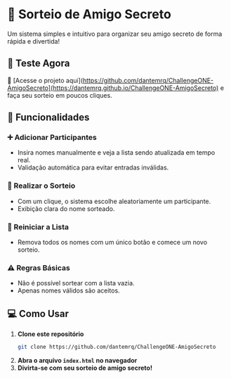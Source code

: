 # 🎁 Sorteio de Amigo Secreto  

Um sistema simples e intuitivo para organizar seu amigo secreto de forma rápida e divertida!  

## 🚀 Teste Agora  
🔗 [Acesse o projeto aqui](https://github.com/dantemrq/ChallengeONE-AmigoSecreto](https://dantemrq.github.io/ChallengeONE-AmigoSecreto) e faça seu sorteio em poucos cliques.  

## 📌 Funcionalidades  

### ➕ Adicionar Participantes  
- Insira nomes manualmente e veja a lista sendo atualizada em tempo real.  
- Validação automática para evitar entradas inválidas.  

### 🎲 Realizar o Sorteio  
- Com um clique, o sistema escolhe aleatoriamente um participante.  
- Exibição clara do nome sorteado.  

### 🧹 Reiniciar a Lista  
- Remova todos os nomes com um único botão e comece um novo sorteio.  

### ⚠️ Regras Básicas  
- Não é possível sortear com a lista vazia.  
- Apenas nomes válidos são aceitos.  

## 💻 Como Usar  

1. **Clone este repositório**  
   ```bash
   git clone https://github.com/dantemrq/ChallengeONE-AmigoSecreto
   ```  
2. **Abra o arquivo `index.html` no navegador**  
3. **Divirta-se com seu sorteio de amigo secreto!**  
